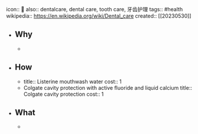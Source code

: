 icon:: 🦷
also:: dentalcare, dental care, tooth care, 牙齿护理
tags:: #health
wikipedia:: https://en.wikipedia.org/wiki/Dental_care
created:: [[20230530]]
- ## Why
  -
- ## How
  - title:: Listerine mouthwash water
    cost:: 1
  - Colgate cavity protection with active fluoride and liquid calcium
    title:: Colgate cavity protection
    cost:: 1
- ## What
  -